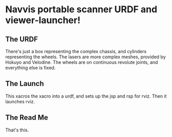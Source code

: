 Navvis portable scanner URDF and viewer-launcher!
=================================================

The URDF
--------

There's just a box representing the complex chassis, and cylinders representing the wheels.  The lasers are more complex meshes, provided by Hokuyo and Velodine. The wheels are on continuous revolute joints, and everything else is fixed.

The Launch
----------
This xacros the xacro into a urdf, and sets up the jsp and rsp for rviz.  Then it launches rviz.

The Read Me
----------
That's this.
